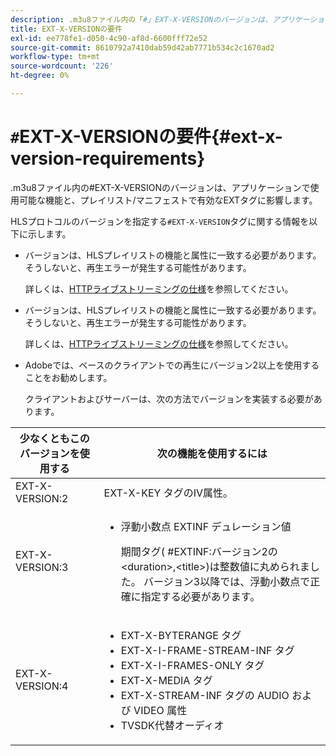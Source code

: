 ```yaml
---
description: .m3u8ファイル内の「#」EXT-X-VERSIONのバージョンは、アプリケーションで使用可能な機能と、プレイリスト/マニフェストで有効なEXTタグに影響します。
title: EXT-X-VERSIONの要件
exl-id: ee778fe1-d050-4c90-af8d-6600fff72e52
source-git-commit: 8610792a7410dab59d42ab7771b534c2c1670ad2
workflow-type: tm+mt
source-wordcount: '226'
ht-degree: 0%

---
```


# `#`EXT-X-VERSIONの要件{#ext-x-version-requirements}

.m3u8ファイル内の#EXT-X-VERSIONのバージョンは、アプリケーションで使用可能な機能と、プレイリスト/マニフェストで有効なEXTタグに影響します。

<!--<a id="section_8850183988124049A001758F117AD3A6"></a>-->

HLSプロトコルのバージョンを指定する`#EXT-X-VERSION`タグに関する情報を以下に示します。

* バージョンは、HLSプレイリストの機能と属性に一致する必要があります。そうしないと、再生エラーが発生する可能性があります。

   詳しくは、[HTTPライブストリーミングの仕様](https://datatracker.ietf.org/doc/draft-pantos-http-live-streaming/?include_text=1)を参照してください。
* バージョンは、HLSプレイリストの機能と属性に一致する必要があります。そうしないと、再生エラーが発生する可能性があります。

   詳しくは、[HTTPライブストリーミングの仕様](https://datatracker.ietf.org/doc/draft-pantos-http-live-streaming/?include_text=1)を参照してください。
* Adobeでは、ベースのクライアントでの再生にバージョン2以上を使用することをお勧めします。

   クライアントおよびサーバーは、次の方法でバージョンを実装する必要があります。

<table frame="all" colsep="1" rowsep="1" id="table_62EB98EDD9DE49EC84CB1C7D59BC40E6"> 
 <thead> 
  <tr rowsep="1"> 
   <th colname="1" class="entry"> 少なくともこのバージョンを使用する </th> 
   <th colname="2" class="entry"> 次の機能を使用するには </th> 
  </tr> 
 </thead>
 <tbody> 
  <tr rowsep="1"> 
   <td colname="1"> <span class="codeph"> EXT-X-VERSION:2  </span> </td> 
   <td colname="2"> <span class="codeph"> EXT-X-KEY </span>タグのIV属性。 </td> 
  </tr> 
  <tr rowsep="1"> 
   <td colname="1"> <span class="codeph"> EXT-X-VERSION:3  </span> </td> 
   <td colname="2"> 
    <ul id="ul_C9500D3F934848639C204BF248F139FF"> 
     <li id="li_535A7E3FABCB46FE872A7EA5DE2A1784">浮動小数点<span class="codeph"> EXTINF </span>デュレーション値 <p>期間タグ( <span class="codeph"> #EXTINF:バージョン2の</span>&lt;duration&gt;,&lt;title&gt;)は整数値に丸められました。 バージョン3以降では、浮動小数点で正確に指定する必要があります。 </p> </li> 
    </ul> </td> 
  </tr> 
  <tr rowsep="0"> 
   <td colname="1"> <p> <span class="codeph"> EXT-X-VERSION:4  </span> </p> </td> 
   <td colname="2"> <p> 
     <ul id="ul_83D61E909D0C413FBDAB7A4A0BE1F03C"> 
      <li id="li_5071F2BE2DB74BBFB1F23B3B30C5CFD6"><span class="codeph"> EXT-X-BYTERANGE </span>タグ </li> 
      <li id="li_A093F448567D475AB44656D4600BCBD6"><span class="codeph"> EXT-X-I-FRAME-STREAM-INF </span>タグ </li> 
      <li id="li_1084AE3B10FD4EB387D25EEDDFBBC8CD"><span class="codeph"> EXT-X-I-FRAMES-ONLY </span>タグ </li> 
      <li id="li_4FEFA36E300C403DBB77BB4DA46DB4EB"><span class="codeph"> EXT-X-MEDIA </span>タグ </li> 
      <li id="li_E53D81AED45C47AEA346FA3A1B191E5C"><span class="codeph"> EXT-X-STREAM-INF </span>タグの<span class="codeph"> AUDIO </span>および<span class="codeph"> VIDEO </span>属性 </li> 
      <li id="li_2E99A4971B8046F3845CF3D4D363CCCF">TVSDK代替オーディオ </li> 
     </ul> </p> </td> 
  </tr> 
 </tbody> 
</table>
